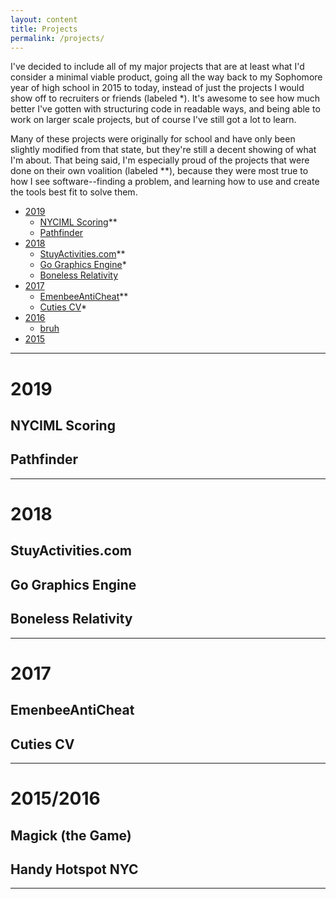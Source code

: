 ```yaml
---
layout: content
title: Projects
permalink: /projects/
---
```


I've decided to include all of my major projects that are at least what I'd consider a minimal viable product, going all the way back to my Sophomore year of high school in 2015 to today, instead of just the projects I would show off to recruiters or friends (labeled \*). It's awesome to see how much better I've gotten with structuring code in readable ways, and being able to work on larger scale projects, but of course I've still got a lot to learn. 

Many of these projects were originally for school and have only been slightly modified from that state, but they're still a decent showing of what I'm about. That being said, I'm especially proud of the projects that were done on their own voalition (labeled \*\*), because they were most true to how I see software--finding a problem, and learning how to use and create the tools best fit to solve them. 

- [2019](#2019)
    - [NYCIML Scoring](#nyciml-scoring)\*\*
    - [Pathfinder](#pathfinder)
- [2018](#2018)
    - [StuyActivities.com](#stuyactivitiescom)\*\*
    - [Go Graphics Engine](#go-graphics-engine)\*
    - [Boneless Relativity](#boneless-relativity)
- [2017](#2017)
    - [EmenbeeAntiCheat](#emenbeeanticheat)\*\*
    - [Cuties CV](#cuties-cv)\*
- [2016](#2016)
    - [bruh]()
- [2015](#2015)

---

# 2019

## NYCIML Scoring


## Pathfinder 


---

# 2018

## StuyActivities.com

## Go Graphics Engine

## Boneless Relativity
---

# 2017

## EmenbeeAntiCheat


## Cuties CV

---

# 2015/2016

## Magick (the Game)

## Handy Hotspot NYC 


---

